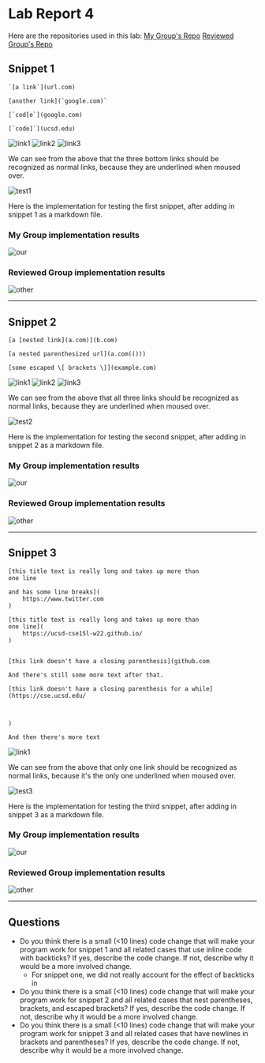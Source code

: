 # Lab Report 4

Here are the repositories used in this lab:
[My Group's Repo](https://github.com/JaredJose/markdown-parse)
[Reviewed Group's Repo](https://github.com/christopherthomason/markdown-parse)

## Snippet 1

```text
`[a link`](url.com)

[another link](`google.com)`

[`cod[e`](google.com)

[`code]`](ucsd.edu)
```

![link1](images/snip1link1.png)
![link2](images/snip1link2.png)
![link3](images/snip1link3.png)

We can see from the above that the three bottom links should be recognized as normal links, because they are underlined when moused over.

![test1](images/testsnip1.png)

Here is the implementation for testing the first snippet, after adding in snippet 1 as a markdown file.

### My Group implementation results

![our](images/result-our-1.png)

### Reviewed Group implementation results

![other](images/result-other-1.png)

---

## Snippet 2

```text
[a [nested link](a.com)](b.com)

[a nested parenthesized url](a.com(()))

[some escaped \[ brackets \]](example.com)
```

![link1](images/snip2link1.png)
![link2](images/snip2link2.png)
![link3](images/snip2link3.png)

We can see from the above that all three links should be recognized as normal links, because they are underlined when moused over.

![test2](images/testsnip2.png)

Here is the implementation for testing the second snippet, after adding in snippet 2 as a markdown file.

### My Group implementation results

![our](images/result-our-2.png)

### Reviewed Group implementation results

![other](images/result-other-2.png)

---

## Snippet 3

```text
[this title text is really long and takes up more than 
one line

and has some line breaks](
    https://www.twitter.com
)

[this title text is really long and takes up more than 
one line](
    https://ucsd-cse15l-w22.github.io/
)


[this link doesn't have a closing parenthesis](github.com

And there's still some more text after that.

[this link doesn't have a closing parenthesis for a while](https://cse.ucsd.edu/



)

And then there's more text
```

![link1](images/snip3link1.png)

We can see from the above that only one link should be recognized as normal links, because it's the only one underlined when moused over.

![test3](images/testsnip3.png)

Here is the implementation for testing the third snippet, after adding in snippet 3 as a markdown file.

### My Group implementation results

![our](images/result-our-3.png)

### Reviewed Group implementation results

![other](images/result-other-3.png)

---

## Questions

- Do you think there is a small (<10 lines) code change that will make your program work for snippet 1 and all related cases that use inline code with backticks? If yes, describe the code change. If not, describe why it would be a more involved change.
  - For snippet one, we did not really account for the effect of backticks in 
- Do you think there is a small (<10 lines) code change that will make your program work for snippet 2 and all related cases that nest parentheses, brackets, and escaped brackets? If yes, describe the code change. If not, describe why it would be a more involved change.
- Do you think there is a small (<10 lines) code change that will make your program work for snippet 3 and all related cases that have newlines in brackets and parentheses? If yes, describe the code change. If not, describe why it would be a more involved change.
